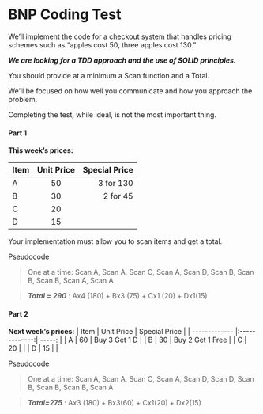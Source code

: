 # BNP Coding Test

 

We’ll implement the code for a checkout system that handles pricing schemes such as “apples cost 50, three apples cost 130.”

 

_**We are looking for a TDD approach and the use of SOLID principles.**_

 

You should provide at a minimum a Scan function and a Total.

 

We’ll be focused on how well you communicate and how you approach the problem.

 

Completing the test, while ideal, is not the most important thing.

 

#### Part 1

 

**This week’s prices:**

 

| Item        | Unit Price      | Special Price  |
| ------------- |:-------------:| -----:        |
| A                        | 50                 | 3 for 130          |
| B                        | 30                 |   2 for 45  |
| C                        | 20                 |                          |
| D                        | 15                 |                          |


Your implementation must allow you to scan items and get a total.

Pseudocode

>One at a time: Scan A, Scan A, Scan C, Scan A, Scan D, Scan B, Scan B, Scan B, Scan A, Scan A

>***Total = 290*** :
>Ax4 (180) + Bx3 (75) + Cx1 (20) + Dx1(15)

 #### Part 2

**Next  week’s prices:**
| Item        | Unit Price      | Special Price  |
| ------------- |:-------------:| -----:        |
| A                        | 60                 | Buy 3 Get 1 D      |
| B                        | 30                 |  Buy 2 Get 1 Free  |
| C                        | 20                 |                          |
| D                        | 15                 |                          |

Pseudocode

>One at a time: Scan A, Scan A, Scan C, Scan A, Scan D, Scan D, Scan B, Scan B, Scan B, Scan A

>***Total=275*** :
>Ax3 (180) + Bx3(60) + Cx1(20) + Dx2(15)
